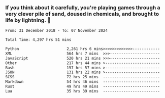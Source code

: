 ### If you think about it carefully, you're playing games through a very clever pile of sand, doused in chemicals, and brought to life by lightning.  👋


<!--START_SECTION:waka-->

```txt
From: 31 December 2018 - To: 07 November 2024

Total Time: 4,297 hrs 51 mins

Python                     2,261 hrs 6 mins>>>>>>>>>>>>>------------   52.62 %
XML                        564 hrs 7 mins  >>>----------------------   13.13 %
JavaScript                 520 hrs 21 mins >>>----------------------   12.11 %
Other                      217 hrs 44 mins >------------------------   05.07 %
Bash                       157 hrs 57 mins >------------------------   03.68 %
JSON                       131 hrs 22 mins >------------------------   03.06 %
SCSS                       72 hrs 25 mins  -------------------------   01.69 %
Markdown                   54 hrs 46 mins  -------------------------   01.27 %
Rust                       49 hrs 49 mins  -------------------------   01.16 %
Lua                        35 hrs 39 mins  -------------------------   00.83 %
```

<!--END_SECTION:waka-->
